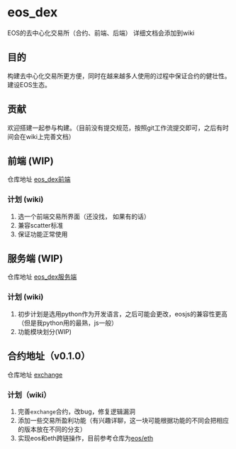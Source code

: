 # eos_dex
EOS的去中心化交易所（合约、前端、后端）
详细文档会添加到wiki

## 目的
构建去中心化交易所更方便，同时在越来越多人使用的过程中保证合约的健壮性。建设EOS生态。

## 贡献
欢迎搭建一起参与构建。（目前没有提交规范，按照git工作流提交即可，之后有时间会在wiki上完善文档）

## 前端 (WIP)
仓库地址  [eos_dex前端](https://github.com/GiggleAll/eos_dex_front_end)

### 计划 (wiki)
1. 选一个前端交易所界面（还没找， 如果有的话）
2. 兼容scatter标准
3. 保证功能正常使用

## 服务端 (WIP)
仓库地址 [eos_dex服务端](https://github.com/GiggleAll/eos_dex_service)

### 计划 (wiki)
1. 初步计划是选用python作为开发语言，之后可能会更改，eosjs的兼容性更高（但是我python用的最熟，js一般）
2. 功能模块划分(WIP)

## 合约地址（v0.1.0）
仓库地址 [exchange](https://github.com/GiggleAll/exchange)

### 计划（wiki）
1. 完善`exchange`合约，改bug，修复逻辑漏洞
2. 添加一些交易所盈利功能（有兴趣详聊，这一块可能根据功能的不同会把相应的版本放在不同的分支）
3. 实现eos和eth跨链操作，目前参考仓库为[eos/eth](https://github.com/GiggleAll/Ethereum-EOS-cross-chain-token-exchange-example)

